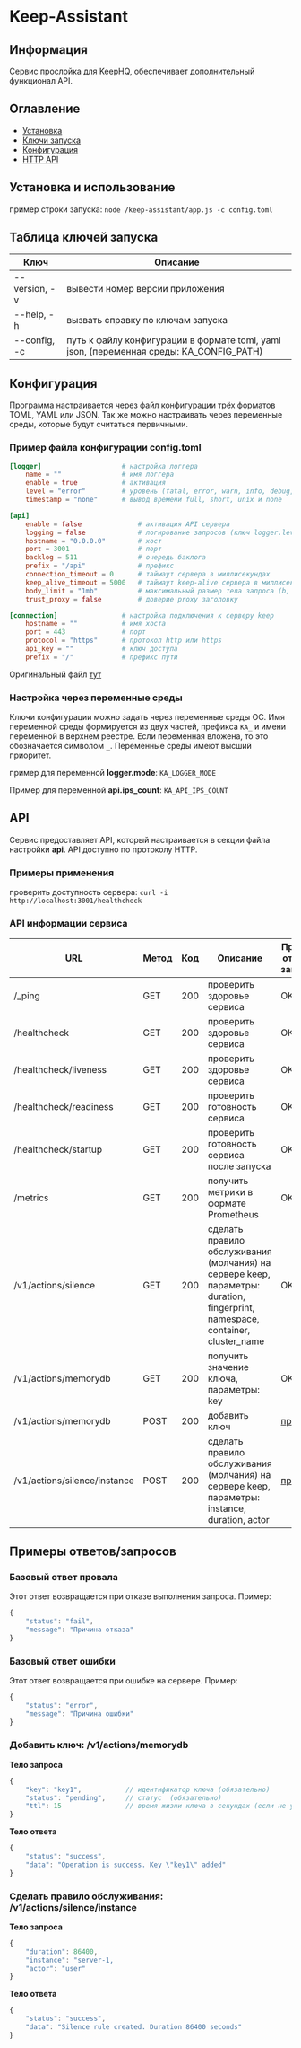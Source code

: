 # Keep-Assistant

## Информация

Сервис прослойка для KeepHQ, обеспечивает дополнительный функционал API.

## Оглавление

- [Установка](#install)
- [Ключи запуска](#launch)
- [Конфигурация](#configuration)
- [HTTP API](#api)

## <a name="install"></a> Установка и использование

пример строки запуска: `node /keep-assistant/app.js -c config.toml`

## <a name="launch"></a> Таблица ключей запуска
Ключ | Описание
------------ | -------------
--version, -v | вывести номер версии приложения
--help, -h | вызвать справку по ключам запуска
--config, -c | путь к файлу конфигурации в формате toml, yaml json, (переменная среды: KA_CONFIG_PATH)

## <a name="configuration"></a> Конфигурация

Программа настраивается через файл конфигурации трёх форматов TOML, YAML или JSON. Так же можно настраивать через переменные среды, которые будут считаться первичными.

### Пример файла конфигурации config.toml

```toml
[logger]                    # настройка логгера
    name = ""               # имя логгера
    enable = true           # активация
    level = "error"         # уровень (fatal, error, warn, info, debug, trace)
    timestamp = "none"      # вывод времени full, short, unix и none

[api]
    enable = false              # активация API сервера
    logging = false             # логирование запросов (ключ logger.level = "debug" или ниже)
    hostname = "0.0.0.0"        # хост          
    port = 3001                 # порт
    backlog = 511               # очередь баклога
    prefix = "/api"             # префикс
    connection_timeout = 0      # таймаут сервера в миллисекундах
    keep_alive_timeout = 5000   # таймаут keep-alive сервера в миллисекундах
    body_limit = "1mb"          # максимальный размер тела запроса (b, kb, mb)
    trust_proxy = false         # доверие proxy заголовку

[connection]                # настройка подключения к серверу keep
    hostname = ""           # имя хоста
    port = 443              # порт
    protocol = "https"      # протокол http или https
    api_key = ""            # ключ доступа
    prefix = "/"            # префикс пути
```

Оригинальный файл [тут](config_example.toml)

### Настройка через переменные среды

Ключи конфигурации можно задать через переменные среды ОС. Имя переменной среды формируется из двух частей, префикса `KA_` и имени переменной в верхнем реестре. Если переменная вложена, то это обозначается символом `_`. Переменные среды имеют высший приоритет.

пример для переменной **logger.mode**: `KA_LOGGER_MODE`

Пример для переменной **api.ips_count**: `KA_API_IPS_COUNT`

## <a name="api"></a> API

Сервис предоставляет API, который настраивается в секции файла настройки **api**. API доступно по протоколу HTTP.

### Примеры применения

проверить доступность сервера: `curl -i http://localhost:3001/healthcheck`

### API информации сервиса

| URL | Метод | Код | Описание | Пример ответа/запроса |
| ----- | ----- | ----- | ----- | ----- |
| /_ping | GET | 200 | проверить здоровье сервиса | OK |
| /healthcheck | GET | 200 | проверить здоровье сервиса | OK |
| /healthcheck/liveness | GET | 200 | проверить здоровье сервиса | OK |
| /healthcheck/readiness | GET | 200 | проверить готовность сервиса | OK |
| /healthcheck/startup | GET | 200 | проверить готовность сервиса после запуска | OK |
| /metrics | GET | 200 | получить метрики в формате Prometheus | OK |
| /v1/actions/silence | GET | 200 | сделать правило обслуживания (молчания) на сервере keep, параметры: duration, fingerprint, namespace, container, cluster_name | OK |
| /v1/actions/memorydb | GET | 200 | получить значение ключа, параметры: key | OK |
| /v1/actions/memorydb | POST | 200 | добавить ключ | [пример](#v1_add_memory_record) |
| /v1/actions/silence/instance | POST | 200 | сделать правило обслуживания (молчания) на сервере keep, параметры: instance, duration, actor | [пример](#v1_silence_instance) |

## Примеры ответов/запросов

### Базовый ответ провала

Этот ответ возвращается при отказе выполнения запроса. Пример:

```js
{
    "status": "fail",
    "message": "Причина отказа"
}
```

### Базовый ответ ошибки

Этот ответ возвращается при ошибке на сервере. Пример:

```js
{
    "status": "error",
    "message": "Причина ошибки"
}
```

### <a name="v1_add_memory_record"></a> Добавить ключ: /v1/actions/memorydb

**Тело запроса**

```js
{
    "key": "key1",           // идентификатор ключа (обязательно)
    "status": "pending",     // статус  (обязательно)
    "ttl": 15                // время жизни ключа в секундах (если не указать будет равна 240)
}
```

**Тело ответа**

```js
{
    "status": "success",
    "data": "Operation is success. Key \"key1\" added"
}
```

### <a name="v1_silence_instance"></a> Cделать правило обслуживания: /v1/actions/silence/instance

**Тело запроса**

```js
{
    "duration": 86400,
    "instance": "server-1,
    "actor": "user"
}
```

**Тело ответа**

```js
{
    "status": "success",
    "data": "Silence rule created. Duration 86400 seconds"
}
```